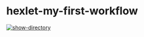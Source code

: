 # hexlet-my-first-workflow
[![show-directory](https://github.com/AndrewTheJeweler/hexlet-my-first-workflow/actions/workflows/show-directory.yml/badge.svg)](https://github.com/AndrewTheJeweler/hexlet-my-first-workflow/actions/workflows/show-directory.yml)